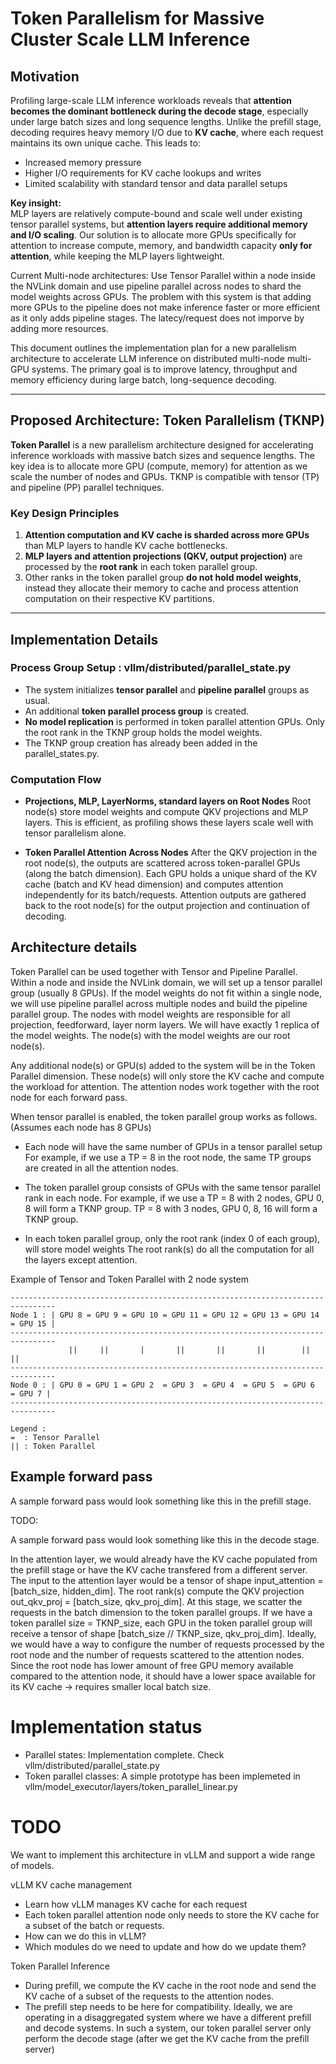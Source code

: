 # Token Parallelism for Massive Cluster Scale LLM Inference

## Motivation

Profiling large-scale LLM inference workloads reveals that **attention becomes the dominant bottleneck during the decode stage**, especially under large batch sizes and long sequence lengths. Unlike the prefill stage, decoding requires heavy memory I/O due to **KV cache**, where each request maintains its own unique cache. This leads to:

- Increased memory pressure
- Higher I/O requirements for KV cache lookups and writes
- Limited scalability with standard tensor and data parallel setups

**Key insight:**  
MLP layers are relatively compute-bound and scale well under existing tensor parallel systems, but **attention layers require additional memory and I/O scaling**. Our solution is to allocate more GPUs specifically for attention to increase compute, memory, and bandwidth capacity **only for attention**, while keeping the MLP layers lightweight.

Current Multi-node architectures: Use Tensor Parallel within a node inside the NVLink domain and use pipeline parallel across nodes to shard the model weights across GPUs. The problem with this system is that adding more GPUs to the pipeline does not make inference faster or more efficient as it only adds pipeline stages. The latecy/request does not imporve by adding more resources. 

This document outlines the implementation plan for a new parallelism architecture to accelerate LLM inference on distributed multi-node multi-GPU systems. The primary goal is to improve latency, throughput and memory efficiency during large batch, long-sequence decoding.

---

## Proposed Architecture: Token Parallelism (TKNP)

**Token Parallel** is a new parallelism architecture designed for accelerating inference workloads with massive batch sizes and sequence lengths. The key idea is to allocate more GPU (compute, memory) for attention as we scale the number of nodes and GPUs. TKNP is compatible with tensor (TP) and pipeline (PP) parallel techniques. 

### Key Design Principles

1. **Attention computation and KV cache is sharded across more GPUs** than MLP layers to handle KV cache bottlenecks.
2. **MLP layers and attention projections (QKV, output projection)** are processed by the **root rank** in each token parallel group.
3. Other ranks in the token parallel group **do not hold model weights**, instead they allocate their memory to cache and process attention computation on their respective KV partitions.

---

## Implementation Details

### Process Group Setup : vllm/distributed/parallel_state.py

- The system initializes **tensor parallel** and **pipeline parallel** groups as usual.
- An additional **token parallel process group** is created.
- **No model replication** is performed in token parallel attention GPUs. Only the root rank in the TKNP group holds the model weights.
- The TKNP group creation has already been added in the parallel_states.py.

### Computation Flow

+ **Projections, MLP, LayerNorms, standard layers on Root Nodes**
Root node(s) store model weights and compute QKV projections and MLP layers. This is efficient, as profiling shows these layers scale well with tensor parallelism alone.

+ **Token Parallel Attention Across Nodes**
After the QKV projection in the root node(s), the outputs are scattered across token-parallel GPUs (along the batch dimension).
Each GPU holds a unique shard of the KV cache (batch and KV head dimension) and computes attention independently for its batch/requests.
Attention outputs are gathered back to the root node(s) for the output projection and continuation of decoding.

## Architecture details

Token Parallel can be used together with Tensor and Pipeline Parallel. Within a node and inside the NVLink domain, we will set up a tensor parallel group (usually 8 GPUs). If the model weights do not fit within a single node, we will use pipeline parallel across multiple nodes and build the pipeline parallel group. The nodes with model weights are responsible for all projection, feedforward, layer norm layers. We will have exactly 1 replica of the model weights. The node(s) with the model weights are our root node(s). 

Any additional node(s) or GPU(s) added to the system will be in the Token Parallel dimension. These node(s) will only store the KV cache and compute the workload for attention. The attention nodes work together with the root node for each forward pass. 

When tensor parallel is enabled, the token parallel group works as follows. (Assumes each node has 8 GPUs)
+ Each node will have the same number of GPUs in a tensor parallel setup 
    For example, if we use a TP = 8 in the root node, the same TP groups are created in all the attention nodes. 

+ The token parallel group consists of GPUs with the same tensor parallel rank in each node.
    For example, if we use a TP = 8 with 2 nodes, GPU 0, 8 will form a TKNP group. 
                             TP = 8 with 3 nodes, GPU 0, 8, 16 will form a TKNP group. 

+ In each token parallel group, only the root rank (index 0 of each group), will store model weights
    The root rank(s) do all the computation for all the layers except attention. 


Example of Tensor and Token Parallel with 2 node system
```
--------------------------------------------------------------------------------
Node 1 : | GPU 8 = GPU 9 = GPU 10 = GPU 11 = GPU 12 = GPU 13 = GPU 14 = GPU 15 |
--------------------------------------------------------------------------------
             ||     ||       |       ||       ||       ||        ||       ||         
--------------------------------------------------------------------------------
Node 0 : | GPU 0 = GPU 1 = GPU 2  = GPU 3  = GPU 4  = GPU 5  = GPU 6  = GPU 7 |
--------------------------------------------------------------------------------

Legend :
=  : Tensor Parallel
|| : Token Parallel
```

## Example forward pass 

A sample forward pass would look something like this in the prefill stage. 

TODO: 


A sample forward pass would look something like this in the decode stage. 

In the attention layer, we would already have the KV cache populated from the prefill stage or have the KV cache transfered from a different server. 
The input to the attention layer would be a tensor of shape input_attention = [batch_size, hidden_dim]. The root rank(s) compute the QKV projection out_qkv_proj = [batch_size, qkv_proj_dim]. At this stage, we scatter the requests in the batch dimension to the token parallel groups. If we have a token parallel size = TKNP_size, each GPU in the token parallel group will receive a tensor of shape [batch_size // TKNP_size, qkv_proj_dim]. Ideally, we would have a way to configure the number of requests processed by the root node and the number of requests scattered to the attention nodes. Since the root node has lower amount of free GPU memory available compared to the attention node, it should have a lower space available for its KV cache -> requires smaller local batch size. 


# Implementation status

* Parallel states: Implementation complete. Check vllm/distributed/parallel_state.py
* Token parallel classes: A simple prototype has been implemeted in vllm/model_executor/layers/token_parallel_linear.py

# TODO

We want to implement this architecture in vLLM and support a wide range of models. 

vLLM KV cache management
+ Learn how vLLM manages KV cache for each request
+ Each token parallel attention node only needs to store the KV cache for a subset of the batch or requests. 
+ How can we do this in vLLM?
+ Which modules do we need to update and how do we update them? 

Token Parallel Inference 
+ During prefill, we compute the KV cache in the root node and send the KV cache of a subset of the requests to the attention nodes. 
+ The prefill step needs to be here for compatibility. Ideally, we are operating in a disaggregated system where we have a different prefill and decode systems. In such a system, our token parallel server only perform the decode stage (after we get the KV cache from the prefill server)